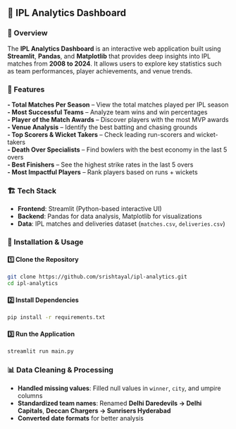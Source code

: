 ## 🏏 IPL Analytics Dashboard

### 📌 Overview  
The **IPL Analytics Dashboard** is an interactive web application built using **Streamlit**, **Pandas**, and **Matplotlib** that provides deep insights into IPL matches from **2008 to 2024**. It allows users to explore key statistics such as team performances, player achievements, and venue trends.

### 🚀 Features  
 **- Total Matches Per Season** – View the total matches played per IPL season  
 **- Most Successful Teams** – Analyze team wins and win percentages  
 **- Player of the Match Awards** – Discover players with the most MVP awards  
 **- Venue Analysis** – Identify the best batting and chasing grounds  
 **- Top Scorers & Wicket Takers** – Check leading run-scorers and wicket-takers  
 **- Death Over Specialists** – Find bowlers with the best economy in the last 5 overs  
 **- Best Finishers** – See the highest strike rates in the last 5 overs  
 **- Most Impactful Players** – Rank players based on runs + wickets  

### 🏗 Tech Stack  
- **Frontend**: Streamlit (Python-based interactive UI)  
- **Backend**: Pandas for data analysis, Matplotlib for visualizations  
- **Data**: IPL matches and deliveries dataset (`matches.csv`, `deliveries.csv`)  

### 📂 Installation & Usage  
#### 1️⃣ Clone the Repository  
```bash
git clone https://github.com/srishtayal/ipl-analytics.git
cd ipl-analytics
```

#### 2️⃣ Install Dependencies  
```bash
pip install -r requirements.txt
```

#### 3️⃣ Run the Application  
```bash
streamlit run main.py
```

### 📊 Data Cleaning & Processing  
- **Handled missing values**: Filled null values in `winner`, `city`, and umpire columns  
- **Standardized team names**: Renamed **Delhi Daredevils → Delhi Capitals**, **Deccan Chargers → Sunrisers Hyderabad**  
- **Converted date formats** for better analysis  

